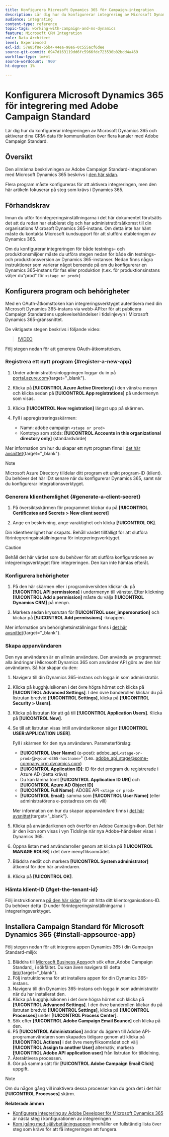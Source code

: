 ```yaml
---
title: Konfigurera Microsoft Dynamics 365 för Campaign-integration
description: Lär dig hur du konfigurerar integrering av Microsoft Dynamics 365 för Campaign.
audience: integrating
content-type: reference
topic-tags: working-with-campaign-and-ms-dynamics
feature: Microsoft CRM Integration
role: Data Architect
level: Experienced
exl-id: 57e85f8e-65b4-44ea-98e6-0c555acf6dee
source-git-commit: 6947d163119dd6fc5966fdc723530b02bdd4a469
workflow-type: tm+mt
source-wordcount: '900'
ht-degree: 1%

---
```


# Konfigurera Microsoft Dynamics 365 för integrering med Adobe Campaign Standard

Lär dig hur du konfigurerar integreringen av Microsoft Dynamics 365 och aktiverar dina CRM-data för kommunikation över flera kanaler med Adobe Campaign Standard.

## Översikt

Den allmänna beskrivningen av Adobe Campaign Standard-integrationen med Microsoft Dynamics 365 beskrivs i [den här sidan](../../integrating/using/d365-acs-get-started.md).

Flera program måste konfigureras för att aktivera integreringen, men den här artikeln fokuserar på steg som krävs i Dynamics 365.

## Förhandskrav

Innan du utför förintegreringsinställningarna i det här dokumentet förutsätts det att du redan har etablerat dig och har administratörsåtkomst till din organisations Microsoft Dynamics 365-instans.  Om detta inte har hänt måste du kontakta Microsoft kundsupport för att slutföra etableringen av Dynamics 365.

Om du konfigurerar integreringen för både testnings- och produktionsmiljöer måste du utföra stegen nedan för både din testnings- och produktionsversion av Dynamics 365-instanser. Nedan finns några instruktioner som varierar något beroende på om du konfigurerar en Dynamics 365-instans för fas eller produktion (t.ex. för produktionsinstans väljer du&quot;prod&quot; för `<stage or prod>`)

## Konfigurera program och behörigheter

Med en OAuth-åtkomsttoken kan integreringsverktyget autentisera med din Microsoft Dynamics 365-instans via webb-API:er för att publicera Campaign Standardens upplevelsehändelser i tidslinjevyn i Microsoft Dynamics 365-gränssnittet.

De viktigaste stegen beskrivs i följande video:

>[!VIDEO](https://video.tv.adobe.com/v/27637)

Följ stegen nedan för att generera OAuth-åtkomsttoken.

### Registrera ett nytt program {#register-a-new-app}

1. Under administratörsinloggningen loggar du in på [portal.azure.com](https://portal.azure.com){target="_blank"}.

1. Klicka på **[!UICONTROL Azure Active Directory]** i den vänstra menyn och klicka sedan på **[!UICONTROL App registrations]** på undermenyn som visas.

1. Klicka **[!UICONTROL New registration]** längst upp på skärmen.

1. Fyll i appregistreringsskärmen:

   * Namn: adobe campaign `<stage or prod>`
   * Kontotyp som stöds: **[!UICONTROL Accounts in this organizational directory only]** (standardvärde)

Mer information om hur du skapar ett nytt program finns i [det här avsnittet](https://docs.microsoft.com/en-us/azure/active-directory/develop/quickstart-register-app){target="_blank"}.

>[!NOTE]
>
>Microsoft Azure Directory tilldelar ditt program ett unikt program-ID (klient). Du behöver det här ID:t senare när du konfigurerar Dynamics 365, samt när du konfigurerar integrationsverktyget.

### Generera klienthemlighet {#generate-a-client-secret}

1. På översiktsskärmen för programmet klickar du på **[!UICONTROL Certificates and Secrets > New client secret]**

1. Ange en beskrivning, ange varaktighet och klicka **[!UICONTROL OK]**.

Din klienthemlighet har skapats. Behåll värdet tillfälligt för att slutföra förintegreringsinställningarna för integreringsverktyget.

>[!CAUTION]
>
>Behåll det här värdet som du behöver för att slutföra konfigurationen av integreringsverktyget före integreringen. Den kan inte hämtas efteråt.


### Konfigurera behörigheter

1. På den här skärmen eller i programöversikten klickar du på **[!UICONTROL API permissions]** i undermenyn till vänster.  Efter klickning **[!UICONTROL Add a permission]** måste du välja **[!UICONTROL Dynamics CRM]** på menyn.

1. Markera sedan kryssrutan för **[!UICONTROL user_impersonation]** och klickar på **[!UICONTROL Add permissions]** -knappen.

Mer information om behörighetsinställningar finns i [det här avsnittet](https://docs.microsoft.com/en-us/azure/active-directory/develop/quickstart-configure-app-access-web-apis#add-permissions-to-access-web-apis){target="_blank"}.

### Skapa appanvändaren

Den nya användaren är en allmän användare. Den används av programmet: alla ändringar i Microsoft Dynamics 365 som använder API görs av den här användaren. Så här skapar du den:

1. Navigera till din Dynamics 365-instans och logga in som administratör.

1. Klicka på kugghjulsikonen i det övre högra hörnet och klicka på **[!UICONTROL Advanced Settings]**. I den övre banderollen klickar du på listrutan bredvid **[!UICONTROL Settings]**, klicka på **[!UICONTROL Security > Users]**.

1. Klicka på listrutan för att gå till **[!UICONTROL Application Users]**. Klicka på **[!UICONTROL New]**.

1. Se till att listrutan visas intill användarikonen säger **[!UICONTROL USER:APPLICATION USER]**.

   Fyll i skärmen för den nya användaren.  Parameterförslag:

   * **[!UICONTROL User Name]** (e-post): adobe_api_`<stage-or-prod>`@`<your-d365-hostname>`&quot; (t.ex. adobe_api_stage@some-company.crm.dynamics.com)
   * **[!UICONTROL Application ID]**: ID för det program du registrerade i Azure AD (detta krävs)
   * Du kan lämna tomt **[!UICONTROL Application ID URI]** och **[!UICONTROL Azure AD Object ID]**
   * **[!UICONTROL Full Name]**: ADOBE API `<stage or prod>`
   * **[!UICONTROL Email]**: samma som **[!UICONTROL User Name]** (eller administratörens e-postadress om du vill)

   Mer information om hur du skapar appanvändare finns i [det här avsnittet](https://docs.microsoft.com/en-gb/power-platform/admin/create-users-assign-online-security-roles#create-an-application-user){target="_blank"}.

1. Klicka på användarikonen och överför en Adobe Campaign-ikon. Det här är den ikon som visas i vyn Tidslinje när nya Adobe-händelser visas i Dynamics 365.

1. Öppna listan med användarroller genom att klicka på **[!UICONTROL MANAGE ROLES]** i det övre menyfliksområdet.

1. Bläddra nedåt och markera **[!UICONTROL System administrator]** åtkomst för den här användaren.

1. Klicka på **[!UICONTROL OK]**.

### Hämta klient-ID {#get-the-tenant-id}

Följ instruktionerna [på den här sidan](https://docs.microsoft.com/en-us/onedrive/find-your-office-365-tenant-id) för att hitta ditt klientorganisations-ID.  Du behöver detta ID under förintegreringsinställningarna i integreringsverktyget.

## Installera Campaign Standard för Microsoft Dynamics 365 {#install-appsource-app}

Följ stegen nedan för att integrera appen Dynamics 365 i din Campaign Standard-miljö:

1. Bläddra till [Microsoft Business Apps](https://appsource.microsoft.com/en-us/marketplace/apps)och sök efter_Adobe Campaign Standard_ i sökfältet.
Du kan även navigera till detta [link](https://appsource.microsoft.com/en-us/product/dynamics-365/adobe.adobe_campaign_d365?tab=Overview){target="_blank"}.
1. Följ instruktionerna för att installera appen för din Dynamics 365-instans.
1. Navigera till din Dynamics 365-instans och logga in som administratör när du har installerat den.
1. Klicka på kugghjulsikonen i det övre högra hörnet och klicka på **[!UICONTROL Advanced Settings]**. I den övre banderollen klickar du på listrutan bredvid **[!UICONTROL Settings]**, klicka på **[!UICONTROL Processes]** under **[!UICONTROL Process Center]**.
1. Sök efter **[!UICONTROL Adobe Campaign Email Bounce]** och klicka på den.
1. På **[!UICONTROL Administration]** ändrar du ägaren till Adobe API-programanvändaren som skapades tidigare genom att klicka på **[!UICONTROL Actions]** i det övre menyfliksområdet och välj **[!UICONTROL Assign to another User]** alternativ, markera **[!UICONTROL Adobe API application user]** från listrutan för tilldelning.
1. Återaktivera processen.
1. Gör på samma sätt för **[!UICONTROL Adobe Campaign Email Click]** uppgift.

>[!NOTE]
>
>Om du någon gång vill inaktivera dessa processer kan du göra det i det här **[!UICONTROL Processes]** skärm.

**Relaterade ämnen**

* [Konfigurera integrering av Adobe Developer för Microsoft Dynamics 365](../../integrating/using/d365-acs-configure-adobe-io.md) är nästa steg i konfigurationen av integreringen
* [Kom igång med självbetjäningsappen](../../integrating/using/d365-acs-self-service-app-quick-start-guide.md) innehåller en fullständig lista över steg som krävs för att få integreringen att fungera.
